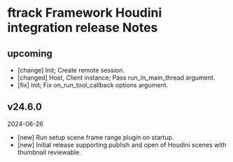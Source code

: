 # ftrack Framework Houdini integration release Notes


## upcoming

* [change] Init; Create remote session.
* [changed] Host, Client instance; Pass run_in_main_thread argument.
* [fix] Init; Fix on_run_tool_callback options argument.


## v24.6.0
2024-06-26

* [new] Run setup scene frame range plugin on startup.
* [new] Initial release supporting publish and open of Houdini scenes with thumbnail reviewable.
